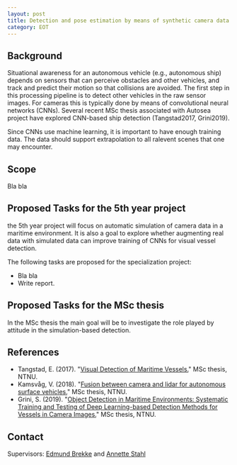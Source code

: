 ```yaml
---
layout: post
title: Detection and pose estimation by means of synthetic camera data
category: EOT
---
```

## Background

Situational awareness for an autonomous vehicle (e.g., autonomous ship) depends on sensors that can perceive obstacles and other vehicles, 
and track and predict their motion so that collisions are avoided. The first step in this processing pipeline is to detect other vehicles in the raw sensor images. 
For cameras this is typically done by means of convolutional neural networks (CNNs). Several recent MSc thesis associated with Autosea project have explored CNN-based ship detection (Tangstad2017, Grini2019). 

Since CNNs use machine learning, it is important to have enough training data. The data should support extrapolation to all ralevent scenes that one may encounter. 



## Scope

Bla bla

## Proposed Tasks for the 5th year project

the 5th year project will focus on automatic simulation of camera data in a maritime environment. It is also a goal to explore whether augmenting real data with simulated data can improve training of CNNs for visual vessel detection. 

The following tasks are proposed for the specialization project:

* Bla bla
* Write report. 


## Proposed Tasks for the MSc thesis

In the MSc thesis the main goal will be to investigate the role played by attitude in the simulation-based detection. 


## References
* Tangstad, E. (2017). "<a href="https://brage.bibsys.no/xmlui/handle/11250/2452113">Visual Detection of Maritime Vessels.</a>" MSc thesis, NTNU.
* Kamsvåg, V. (2018). "<a href="http://folk.ntnu.no/edmundfo/msc2019-2020/kamsvaag_msc.pdf">Fusion between camera and lidar for autonomous surface vehicles.</a>" MSc thesis, NTNU.
* Grini, S. (2019). "<a href="http://folk.ntnu.no/edmundfo/msc2019-2020/grini_simen_msc_reduced.pdf">Object Detection in Maritime Environments: Systematic Training and Testing of Deep Learning-based Detection Methods for Vessels in Camera Images.</a>" MSc thesis, NTNU. 


## Contact

Supervisors: [Edmund Brekke] and [Annette Stahl]


[Edmund Brekke]: www.ntnu.edu/employees/edmund.brekke
[Annette Stahl]: www.ntnu.edu/employees/annette.stahl